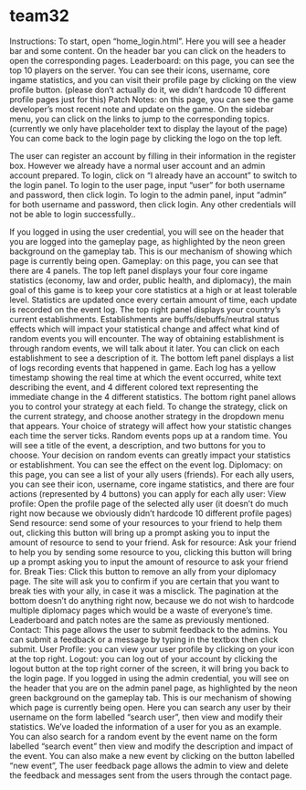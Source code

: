 # team32
Instructions:
To start, open “home_login.html”. Here you will see a header bar and some content. On the header bar you can click on the headers to open the corresponding pages.
    Leaderboard: on this page, you can see the top 10 players on the server. You can see their icons, username, core ingame statistics, and you can visit their profile page by clicking on the view profile button. (please don’t actually do it, we didn’t hardcode 10 different profile pages just for this)
    Patch Notes: on this page, you can see the game developer’s most recent note and update on the game. On the sidebar menu, you can click on the links to jump to the corresponding topics. (currently we only have placeholder text to display the layout of the page)
    You can come back to the login page by clicking the logo on the top left.

The user can register an account by filling in their information in the register box. However we already have a normal user account and an admin account prepared. To login, click on “I already have an account” to switch to the login panel.
    To login to the user page, input “user” for both username and password, then click login.
    To login to the admin panel, input “admin” for both username and password, then click login.
    Any other credentials will not be able to login successfully..

If you logged in using the user credential, you will see on the header that you are logged into the gameplay page, as highlighted by the neon green background on the gameplay tab. This is our mechanism of showing which page is currently being open.
    Gameplay: on this page, you can see that there are 4 panels.
        The top left panel displays your four core ingame statistics (economy, law and order, public health, and diplomacy), the main goal of this game is to keep your core statistics at a high or at least tolerable level. Statistics are updated once every certain amount of time, each update is recorded on the event log.
        The top right panel displays your country’s current establishments. Establishments are buffs/debuffs/neutral status effects which will impact your statistical change and affect what kind of random events you will encounter. The way of obtaining establishment is through random events, we will talk about it later. You can click on each establishment to see a description of it.
        The bottom left panel displays a list of logs recording events that happened in game. Each log has a yellow timestamp showing the real time at which the event occurred, white text describing the event, and 4 different colored text representing the immediate change in the 4 different statistics.
        The bottom right panel allows you to control your strategy at each field. To change the strategy, click on the current strategy, and choose another strategy in the dropdown menu that appears. Your choice of strategy will affect how your statistic changes each time the server ticks.
        Random events pops up at a random time. You will see a title of the event, a description, and two buttons for you to choose. Your decision on random events can greatly impact your statistics or establishment. You can see the effect on the event log.
    Diplomacy: on this page, you can see a list of your ally users (friends). For each ally users, you can see their icon, username, core ingame statistics, and there are four actions (represented by 4 buttons) you can apply for each ally user:
        View profile: Open the profile page of the selected ally user (it doesn’t do much right now because we obviously didn’t hardcode 10 different profile pages)
        Send resource: send some of your resources to your friend to help them out, clicking this button will bring up a prompt asking you to input the amount of resource to send to your friend.
        Ask for resource: Ask your friend to help you by sending some resource to you, clicking this button will bring up a prompt asking you to input the amount of resource to ask your friend for.
        Break Ties: Click this button to remove an ally from your diplomacy page. The site will ask you to confirm if you are certain that you want to break ties with your ally, in case it was a misclick.
        The pagination at the bottom doesn’t do anything right now, because we do not wish to hardcode multiple diplomacy pages which would be a waste of everyone’s time.
    Leaderboard and patch notes are the same as previously mentioned.
    Contact: This page allows the user to submit feedback to the admins. You can submit a feedback or a message by typing in the textbox then click submit.
    User Profile: you can view your user profile by clicking on your icon at the top right.
    Logout: you can log out of your account by clicking the logout button at the top right corner of the screen, it will bring you back to the login page.
If you logged in using the admin credential, you will see on the header that you are on the admin panel page, as highlighted by the neon green background on the gameplay tab. This is our mechanism of showing which page is currently being open. Here you can search any user by their username on the form labelled “search user”, then view and modify their statistics. We’ve loaded the information of a user for you as an example. You can also search for a random event by the event name on the form labelled “search event” then view and modify the description and impact of the event. You can also make a new event by clicking on the button labelled “new event”,
The user feedback page allows the admin to view and delete the feedback and messages sent from the users through the contact page. 
